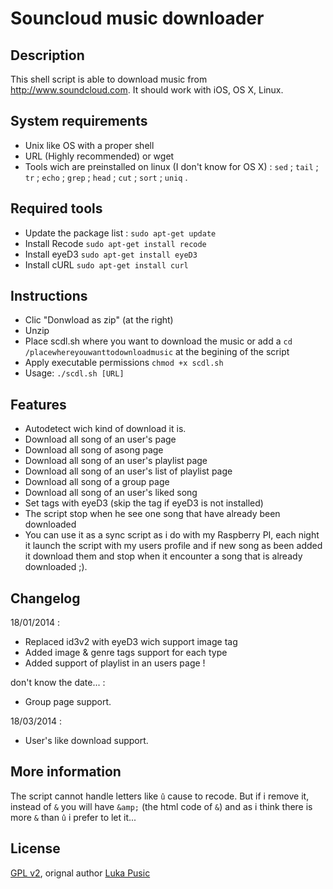 Souncloud music downloader
==============

Description
--------------
This shell script is able to download music from http://www.soundcloud.com.
It should work with iOS, OS X, Linux.

System requirements
--------------
* Unix like OS with a proper shell
* URL (Highly recommended) or wget
* Tools wich are preinstalled on linux (I don't know  for OS X) : `sed` ; `tail` ; `tr` ; `echo` ; `grep` ; `head` ; `cut` ; `sort` ; `uniq` .


Required tools
--------------
* Update the package list : `sudo apt-get update`
* Install Recode `sudo apt-get install recode`
* Install eyeD3 `sudo apt-get install eyeD3`
* Install cURL `sudo apt-get install curl`

Instructions
--------------
* Clic "Donwload as zip" (at the right)
* Unzip
* Place scdl.sh where you want to download the music or add a `cd /placewhereyouwanttodownloadmusic` at the begining of the script
* Apply executable permissions `chmod +x scdl.sh`
* Usage: `./scdl.sh [URL]`

Features
--------------
* Autodetect wich kind of download it is.
* Download all song of an user's page
* Download all song of asong page
* Download all song of an user's playlist page
* Download all song of an user's list of playlist page
* Download all song of a group page
* Download all song of an user's liked song
* Set tags with eyeD3 (skip the tag if eyeD3 is not installed)
* The script stop when he see one song that have already been downloaded
* You can use it as a sync script as i do with my Raspberry PI, each night it launch the script with my users profile and if new song as been added it download them and stop when it encounter a song that is already downloaded ;).

Changelog
--------------
18/01/2014 :
* Replaced id3v2 with eyeD3 wich support image tag
* Added image & genre tags support for each type 
* Added support of playlist in an users page !

don't know the date... :
* Group page support.

18/03/2014 :
* User's like download support.

More information
--------------
The script cannot handle letters like `û` cause to recode. But if i remove it, instead of `&` you will have `&amp;` (the html code of `&`) and as i think there is more `&` than `û` i prefer to let it...

License
--------------
[GPL v2](https://www.gnu.org/licenses/gpl-2.0.txt), orignal author [Luka Pusic](http://pusic.si)
